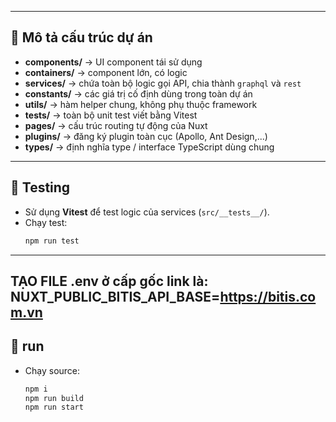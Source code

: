 
---

## 🧩 Mô tả cấu trúc dự án

- **components/** → UI component tái sử dụng
- **containers/** → component lớn, có logic
- **services/** → chứa toàn bộ logic gọi API, chia thành `graphql` và `rest`
- **constants/** → các giá trị cố định dùng trong toàn dự án
- **utils/** → hàm helper chung, không phụ thuộc framework
- **__tests__/** → toàn bộ unit test viết bằng Vitest
- **pages/** → cấu trúc routing tự động của Nuxt
- **plugins/** → đăng ký plugin toàn cục (Apollo, Ant Design,...)
- **types/** → định nghĩa type / interface TypeScript dùng chung

---

## 🧪 Testing
- Sử dụng **Vitest** để test logic của services (`src/__tests__/`).
- Chạy test:
  ```bash
  npm run test

---
TẠO FILE .env ở cấp gốc link là: NUXT_PUBLIC_BITIS_API_BASE=https://bitis.com.vn
---

## 🧪 run
- Chạy source:
  ```bash
  npm i
  npm run build
  npm run start